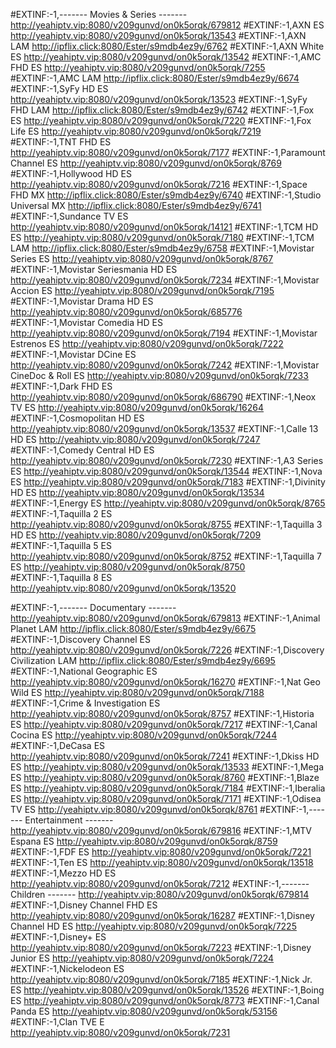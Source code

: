 #EXTINF:-1,------- Movies & Series ------- http://yeahiptv.vip:8080/v209gunvd/on0k5orqk/679812 
#EXTINF:-1,AXN ES http://yeahiptv.vip:8080/v209gunvd/on0k5orqk/13543 
#EXTINF:-1,AXN LAM http://ipflix.click:8080/Ester/s9mdb4ez9y/6762 
#EXTINF:-1,AXN White ES http://yeahiptv.vip:8080/v209gunvd/on0k5orqk/13542 
#EXTINF:-1,AMC FHD ES http://yeahiptv.vip:8080/v209gunvd/on0k5orqk/7255 
#EXTINF:-1,AMC LAM http://ipflix.click:8080/Ester/s9mdb4ez9y/6674 
#EXTINF:-1,SyFy HD ES http://yeahiptv.vip:8080/v209gunvd/on0k5orqk/13523
#EXTINF:-1,SyFy FHD LAM http://ipflix.click:8080/Ester/s9mdb4ez9y/6742 
#EXTINF:-1,Fox ES http://yeahiptv.vip:8080/v209gunvd/on0k5orqk/7220 
#EXTINF:-1,Fox Life ES http://yeahiptv.vip:8080/v209gunvd/on0k5orqk/7219 
#EXTINF:-1,TNT FHD ES http://yeahiptv.vip:8080/v209gunvd/on0k5orqk/7177 
#EXTINF:-1,Paramount Channel ES http://yeahiptv.vip:8080/v209gunvd/on0k5orqk/8769 
#EXTINF:-1,Hollywood HD ES http://yeahiptv.vip:8080/v209gunvd/on0k5orqk/7216 
#EXTINF:-1,Space FHD MX http://ipflix.click:8080/Ester/s9mdb4ez9y/6740 
#EXTINF:-1,Studio Universal MX http://ipflix.click:8080/Ester/s9mdb4ez9y/6741 
#EXTINF:-1,Sundance TV ES http://yeahiptv.vip:8080/v209gunvd/on0k5orqk/14121 
#EXTINF:-1,TCM HD ES http://yeahiptv.vip:8080/v209gunvd/on0k5orqk/7180 
#EXTINF:-1,TCM LAM http://ipflix.click:8080/Ester/s9mdb4ez9y/6758 
#EXTINF:-1,Movistar Series ES http://yeahiptv.vip:8080/v209gunvd/on0k5orqk/8767 
#EXTINF:-1,Movistar Seriesmania HD ES http://yeahiptv.vip:8080/v209gunvd/on0k5orqk/7234 
#EXTINF:-1,Movistar Accion ES http://yeahiptv.vip:8080/v209gunvd/on0k5orqk/7195 
#EXTINF:-1,Movistar Drama HD ES http://yeahiptv.vip:8080/v209gunvd/on0k5orqk/685776 
#EXTINF:-1,Movistar Comedia HD ES http://yeahiptv.vip:8080/v209gunvd/on0k5orqk/7194 
#EXTINF:-1,Movistar Estrenos ES http://yeahiptv.vip:8080/v209gunvd/on0k5orqk/7222 
#EXTINF:-1,Movistar DCine ES http://yeahiptv.vip:8080/v209gunvd/on0k5orqk/7242 
#EXTINF:-1,Movistar CineDoc & Roll ES http://yeahiptv.vip:8080/v209gunvd/on0k5orqk/7233 
#EXTINF:-1,Dark FHD ES http://yeahiptv.vip:8080/v209gunvd/on0k5orqk/686790 
#EXTINF:-1,Neox TV ES http://yeahiptv.vip:8080/v209gunvd/on0k5orqk/16264 
#EXTINF:-1,Cosmopolitan HD ES http://yeahiptv.vip:8080/v209gunvd/on0k5orqk/13537 
#EXTINF:-1,Calle 13 HD ES http://yeahiptv.vip:8080/v209gunvd/on0k5orqk/7247 
#EXTINF:-1,Comedy Central HD ES http://yeahiptv.vip:8080/v209gunvd/on0k5orqk/7230 
#EXTINF:-1,A3 Series ES http://yeahiptv.vip:8080/v209gunvd/on0k5orqk/13544 
#EXTINF:-1,Nova ES http://yeahiptv.vip:8080/v209gunvd/on0k5orqk/7183 
#EXTINF:-1,Divinity HD ES http://yeahiptv.vip:8080/v209gunvd/on0k5orqk/13534 
#EXTINF:-1,Energy ES http://yeahiptv.vip:8080/v209gunvd/on0k5orqk/8765 
#EXTINF:-1,Taquilla 2 ES http://yeahiptv.vip:8080/v209gunvd/on0k5orqk/8755 
#EXTINF:-1,Taquilla 3 HD ES http://yeahiptv.vip:8080/v209gunvd/on0k5orqk/7209 
#EXTINF:-1,Taquilla 5 ES http://yeahiptv.vip:8080/v209gunvd/on0k5orqk/8752 
#EXTINF:-1,Taquilla 7 ES http://yeahiptv.vip:8080/v209gunvd/on0k5orqk/8750 
#EXTINF:-1,Taquilla 8 ES http://yeahiptv.vip:8080/v209gunvd/on0k5orqk/13520 

#EXTINF:-1,------- Documentary ------- http://yeahiptv.vip:8080/v209gunvd/on0k5orqk/679813 
#EXTINF:-1,Animal Planet LAM http://ipflix.click:8080/Ester/s9mdb4ez9y/6675
#EXTINF:-1,Discovery Channel ES http://yeahiptv.vip:8080/v209gunvd/on0k5orqk/7226 
#EXTINF:-1,Discovery Civilization LAM http://ipflix.click:8080/Ester/s9mdb4ez9y/6695
#EXTINF:-1,National Geographic ES http://yeahiptv.vip:8080/v209gunvd/on0k5orqk/16270 
#EXTINF:-1,Nat Geo Wild ES http://yeahiptv.vip:8080/v209gunvd/on0k5orqk/7188 
#EXTINF:-1,Crime & Investigation ES http://yeahiptv.vip:8080/v209gunvd/on0k5orqk/8757 
#EXTINF:-1,Historia ES http://yeahiptv.vip:8080/v209gunvd/on0k5orqk/7217 
#EXTINF:-1,Canal Cocina ES http://yeahiptv.vip:8080/v209gunvd/on0k5orqk/7244 
#EXTINF:-1,DeCasa ES http://yeahiptv.vip:8080/v209gunvd/on0k5orqk/7241 
#EXTINF:-1,Dkiss HD ES http://yeahiptv.vip:8080/v209gunvd/on0k5orqk/13533 
#EXTINF:-1,Mega ES http://yeahiptv.vip:8080/v209gunvd/on0k5orqk/8760 
#EXTINF:-1,Blaze ES http://yeahiptv.vip:8080/v209gunvd/on0k5orqk/7184 
#EXTINF:-1,Iberalia ES http://yeahiptv.vip:8080/v209gunvd/on0k5orqk/7171 
#EXTINF:-1,Odisea TV ES http://yeahiptv.vip:8080/v209gunvd/on0k5orqk/8761 
#EXTINF:-1,------- Entertainment ------- http://yeahiptv.vip:8080/v209gunvd/on0k5orqk/679816 
#EXTINF:-1,MTV Espana ES http://yeahiptv.vip:8080/v209gunvd/on0k5orqk/8759 
#EXTINF:-1,FDF ES http://yeahiptv.vip:8080/v209gunvd/on0k5orqk/7221 
#EXTINF:-1,Ten ES http://yeahiptv.vip:8080/v209gunvd/on0k5orqk/13518 
#EXTINF:-1,Mezzo HD ES http://yeahiptv.vip:8080/v209gunvd/on0k5orqk/7212 
#EXTINF:-1,------- Children ------- http://yeahiptv.vip:8080/v209gunvd/on0k5orqk/679814 
#EXTINF:-1,Disney Channel FHD ES http://yeahiptv.vip:8080/v209gunvd/on0k5orqk/16287 
#EXTINF:-1,Disney Channel HD ES http://yeahiptv.vip:8080/v209gunvd/on0k5orqk/7225 
#EXTINF:-1,Disney+ ES http://yeahiptv.vip:8080/v209gunvd/on0k5orqk/7223 
#EXTINF:-1,Disney Junior ES http://yeahiptv.vip:8080/v209gunvd/on0k5orqk/7224 
#EXTINF:-1,Nickelodeon ES http://yeahiptv.vip:8080/v209gunvd/on0k5orqk/7185 
#EXTINF:-1,Nick Jr. ES http://yeahiptv.vip:8080/v209gunvd/on0k5orqk/13526 
#EXTINF:-1,Boing ES http://yeahiptv.vip:8080/v209gunvd/on0k5orqk/8773 
#EXTINF:-1,Canal Panda ES http://yeahiptv.vip:8080/v209gunvd/on0k5orqk/53156 
#EXTINF:-1,Clan TVE E http://yeahiptv.vip:8080/v209gunvd/on0k5orqk/7231

